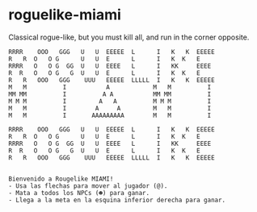 # roguelike-miami
Classical rogue-like, but you must kill all, and run in the corner opposite.
                                   
    RRRR    OOO   GGG   U   U  EEEEE  L      I   K   K  EEEEE
    R   R  O   O G      U   U  E      L      I   K  K   E
    RRRR   O   O G  GG  U   U  EEEE   L      I   KK     EEEE
    R  R   O   O G   G  U   U  E      L      I   K  K   E
    R   R   OOO   GGG    UUU   EEEEE  LLLLL  I   K   K  EEEEE
    M   M          I           A            M   M          I                                     
    MM MM          I          A A           MM MM          I                                   
    M M M          I         A   A          M M M          I                                     
    M   M          I        A     A         M   M          I                                     
    M   M          I       AAAAAAAAA        M   M          I                                     
                                   
    RRRR    OOO   GGG   U   U  EEEEE  L      I   K   K  EEEEE
    R   R  O   O G      U   U  E      L      I   K  K   E
    RRRR   O   O G  GG  U   U  EEEE   L      I   KK     EEEE
    R  R   O   O G   G  U   U  E      L      I   K  K   E
    R   R   OOO   GGG    UUU   EEEEE  LLLLL  I   K   K  EEEEE


    Bienvenido a Rougelike MIAMI!
    - Usa las flechas para mover al jugador (@).
    - Mata a todos los NPCs (☻) para ganar.
    - Llega a la meta en la esquina inferior derecha para ganar.
